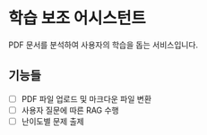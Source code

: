 # 학습 보조 어시스턴트
PDF 문서를 분석하여 사용자의 학습을 돕는 서비스입니다.

## 기능들
- [ ] PDF 파일 업로드 및 마크다운 파일 변환
- [ ] 사용자 질문에 따른 RAG 수행
- [ ] 난이도별 문제 출제